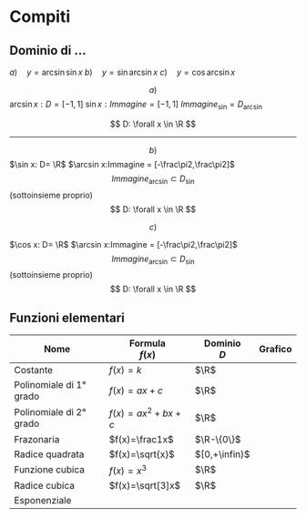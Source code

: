 # Compiti
## Dominio di ...

$a) \quad y=\arcsin \sin x$
$b) \quad y=\sin \arcsin x$
$c) \quad y=\cos \arcsin x$

$$
a)
$$
$\arcsin x:D=[-1,1]$
$\sin x:Immagine = [-1,1]$
$Immagine_{\sin}=D_{\arcsin}$

$$
D: \forall x \in \R
$$

---

$$
b)
$$
$\sin x: D= \R$
$\arcsin x:Immagine = [-\frac\pi2,\frac\pi2]$
$$Immagine_{\arcsin} \subset D_{\sin}$$
(sottoinsieme proprio)
$$
D: \forall x \in \R
$$


$$
c)
$$


$\cos x: D= \R$
$\arcsin x:Immagine = [-\frac\pi2,\frac\pi2]$
$$Immagine_{\arcsin} \subset D_{\sin}$$
(sottoinsieme proprio)
$$
D: \forall x \in \R
$$


## Funzioni elementari

|Nome|Formula<br />$f(x)$|Dominio<br />$D$|Grafico|
|---|---|---|---|
|Costante|$f(x)=k$|$\R$||
|Polinomiale di 1° grado|$f(x)=ax+c$|$\R$|
|Polinomiale di 2° grado|$f(x)=ax^2+bx+c$|$\R$|
|Frazonaria|$f(x)=\frac1x$|$\R-\{0\}$||
|Radice quadrata|$f(x)=\sqrt{x}$|$[0,+\infin)$||
|Funzione cubica|$f(x)=x^3$|$\R$||
|Radice cubica|$f(x)=\sqrt[3]x$|$\R$||
|Esponenziale
<!--stackedit_data:
eyJoaXN0b3J5IjpbNTY5MzcyMDgwLC0xOTMzMDY1ODc5LDUxOD
QwNTI2Nyw4NDc2NDg5OTQsNzI2NTEzNzI5LDE0MDU2NzE2OTVd
fQ==
-->
